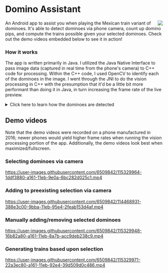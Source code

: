 # Domino Assistant

<img align="right" src="https://user-images.githubusercontent.com/6509842/115637347-f3ff5080-a2dd-11eb-97cf-b1478fa0efef.png">

An Android app to assist you when playing the Mexican train variant of dominoes. It's able to detect dominoes via phone camera, count up domino pips, and compute the trains possible given your selected dominoes. Check out the demo videos embedded below to see it in action!

### How it works
The app is written primarily in Java. I utilized the Java Native Interface to pass image data (captured in real time from the phone's camera) to C++ code for processing. Within the C++ code, I used OpenCV to identify each of the dominoes in the image. I went through the JNI to do the vision processing in C++ with the presumption that it'd be a little bit more performant than doing it in Java, in turn increasing the frame rate of the live preview.

<details>
  <summary markdown="span">Click here to learn how the dominoes are detected</summary>
  
Prior to creating this app I did a bit of market research on publicly available domino assistant apps, and I was disappointed in what I found. The apps were basic, simply tallying the number of perceived circles (at a very low frame rate) and not actually identifying dominoes. They were slow and prone to miscounting. This app aimed to isolate and identify each domino at an acceptably fast speed.
  
![image](https://user-images.githubusercontent.com/6509842/115492918-bee8f480-a230-11eb-84dd-2beae772c6ab.png)
The processing begins by converting the received image to grayscale, reducing the color channels from 3 to 1, thereby reducing computational complexity. Next, a Gaussian blur is applied, reducing noise in the image. After that, the image is slightly dilated then eroded (it's "closed"). Closing the image reduces light glare within the pips since the glare gets overwhelmed upon dilation of the pip coloration. Once the image has been closed, the Canny edge detection algorithm is run, providing a vector of contours it found.

![image](https://user-images.githubusercontent.com/6509842/115492958-d45e1e80-a230-11eb-8639-8a6a75c69b0f.png)
After acquiring the vector of contours, the bounding rectangle of each contour is found. These bounding rectangles are filtered to eliminate obvious non-domino contours. Filter conditions include surpassing a minimum area, having an aspect ratio near 2:1, having bounds within the image frame, having an area similar to that of the median area of the possible dominoes, and containing a bisecting line.  
  
![image](https://user-images.githubusercontent.com/6509842/115492978-dd4ef000-a230-11eb-95ae-79a9a150061a.png)
Bisecting lines are critical landmarks that every domino contains, so it makes sense to check for that when identifying a contour as a possible domino. The first step of checking for a bisecting line is to isolate the domino, which is done by utilizing coordinates derived from the contour's bounding rectangle. Then, a rectangular mask is created over the center quarter of the domino. Pixels inside the masked area are checked for contours, then those contours are filtered based on characteristics indicative of a domino's bisecting line, such as aspect ratio, area, and circularity. If a bisecting line is not detected, the possible domino is discarded and the program checks the next one.
  
![image](https://user-images.githubusercontent.com/6509842/115492996-e8098500-a230-11eb-8aef-9c88ee0e3d3d.png)
If a possible domino has not been filtered out by this point, then it's assumed to be an actual domino and needs to have its pips counted. The process of counting pips is similar to how the bisecting line is detected: an area is isolated (half a domino), a mask is applied, then contours are filtered based on signature characteristics of the pips (high circularity, an aspect ratio near 1:1, and greater than some minimum area).
</details>

## Demo videos
Note that the demo videos were recorded on a phone manufactured in 2016; newer phones would yield higher frame rates when running the vision processing portion of the app. Additionally, the demo videos look best when maximized/fullscreen.

### Selecting dominoes via camera
https://user-images.githubusercontent.com/6509842/115329964-1ddf3880-a161-11eb-9e0a-6bc282d025c1.mp4

### Adding to preexisting selection via camera
https://user-images.githubusercontent.com/6509842/114468931-388e3c00-9bba-11eb-95e4-2feab153d4af.mp4

### Manually adding/removing selected dominoes
https://user-images.githubusercontent.com/6509842/115329948-16b82a80-a161-11eb-8a7b-acc9deb238c9.mp4

### Generating trains based upon selection
https://user-images.githubusercontent.com/6509842/115329971-22a3ec80-a161-11eb-92e4-39d509d0c486.mp4
